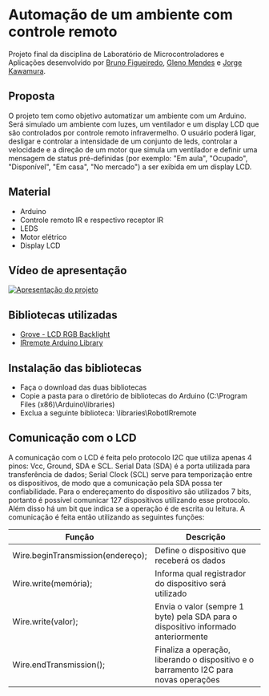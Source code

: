 # Automação de um ambiente com controle remoto
Projeto final da disciplina de Laboratório de Microcontroladores e Aplicações desenvolvido por [Bruno Figueiredo](https://github.com/BrunoFig), [Gleno Mendes](https://github.com/gmpsmendes) e [Jorge Kawamura](https://github.com/jckawamura).

## Proposta
O projeto tem como objetivo automatizar um ambiente com um Arduino. Será simulado um ambiente com luzes, um ventilador e um display LCD que são controlados por controle remoto infravermelho.
O usuário poderá ligar, desligar e controlar a intensidade de um conjunto de leds, controlar a velocidade e a direção de um motor que simula um ventilador e definir uma mensagem de status pré-definidas (por exemplo: "Em aula", "Ocupado", "Disponível", "Em casa", "No mercado") a ser exibida em um display LCD.

## Material
- Arduino
- Controle remoto IR e respectivo receptor IR
- LEDS
- Motor elétrico
- Display LCD

## Vídeo de apresentação
[![Apresentação do projeto](https://img.youtube.com/vi/Y13-LeeWbRk/0.jpg)](https://www.youtube.com/watch?edit=vd&v=Y13-LeeWbRk "Apresentação do projeto")

## Bibliotecas utilizadas
- [Grove - LCD RGB Backlight](https://github.com/Seeed-Studio/Grove_LCD_RGB_Backlight)
- [IRremote Arduino Library](https://github.com/z3t0/Arduino-IRremote)

## Instalação das bibliotecas
- Faça o download das duas bibliotecas
- Copie a pasta para o diretório de bibliotecas do Arduino (C:\Program Files (x86)\Arduino\libraries)
- Exclua a seguinte biblioteca: \libraries\RobotIRremote

## Comunicação com o LCD
A comunicação com o LCD é feita pelo protocolo I2C que utiliza apenas 4 pinos: Vcc, Ground, SDA e SCL.
Serial Data (SDA) é a porta utilizada para transferência de dados; Serial Clock (SCL) serve para temporização entre os dispositivos, de modo que a comunicação pela SDA possa ter confiabilidade.
Para o endereçamento do dispositivo são utilizados 7 bits, portanto é possível comunicar 127 dispositivos utilizando esse protocolo. Além disso há um bit que indica se a operação é de escrita ou leitura.
A comunicação é feita então utilizando as seguintes funções:

| Função | Descrição |
| ------ | ------ |
| Wire.beginTransmission(endereço); | Define o dispositivo que receberá os dados |
| Wire.write(memória); | Informa qual registrador do dispositivo será utilizado |
| Wire.write(valor); | Envia o valor (sempre 1 byte) pela SDA para o dispositivo informado anteriormente |
| Wire.endTransmission(); | Finaliza a operação, liberando o dispositivo e o barramento I2C para novas operações |



